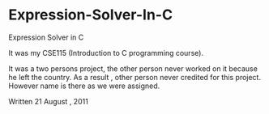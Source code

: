 Expression-Solver-In-C
======================

Expression Solver in C

It was my CSE115 (Introduction to C programming course).

It was a two persons project, the other person never worked on it
because he left the country. As a result , other person never credited
for this project. However name is there as we were assigned.

Written 21 August , 2011
